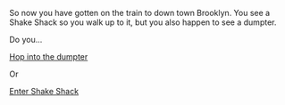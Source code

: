 So now you have gotten on the train to down town Brooklyn.
You see a Shake Shack so you walk up to it, but you also happen to see a dumpter.

Do you...

[Hop into the dumpter](hop-into-a-dumpster/hop-into-a-dumpster.md)

Or

[Enter Shake Shack](a-cats-life-in-nyc/walk-into-Shake-Shack.md)

